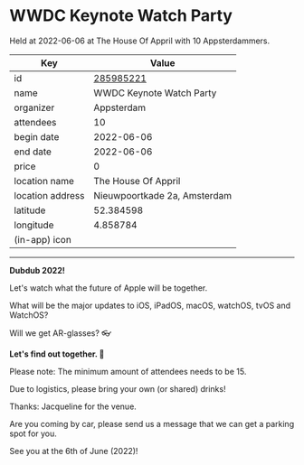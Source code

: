 # WWDC Keynote Watch Party
Held at 2022-06-06 at The House Of Appril with 10 Appsterdammers.
        
|Key|Value
|---|---|
|id|[285985221](https://www.meetup.com/appsterdam/events/285985221/)|
|name|WWDC Keynote Watch Party|
|organizer|Appsterdam|
|attendees|10|
|begin date|2022-06-06|
|end date|2022-06-06|
|price|0|
|location name|The House Of Appril|
|location address|Nieuwpoortkade 2a, Amsterdam|
|latitude|52.384598|
|longitude|4.858784|
|(in-app) icon||

---

**Dubdub 2022!**

Let's watch what the future of Apple will be together.

What will be the major updates to iOS, iPadOS, macOS, watchOS, tvOS and WatchOS?

Will we get AR-glasses? 👓

**Let's find out together. 💪**

Please note: The minimum amount of attendees needs to be 15.

Due to logistics, please bring your own (or shared) drinks!

Thanks: Jacqueline for the venue.

Are you coming by car, please send us a message that we can get a parking spot for you.

See you at the 6th of June (2022)!
